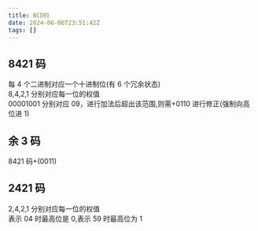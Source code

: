 ```yaml
---
title: BCD码
date: 2024-06-06T23:51:42Z
tags: []
---
```


## 8421 码

每 4 个二进制对应一个十进制位(有 6 个冗余状态)  
8,4,2,1 分别对应每一位的权值  
00001001 分别对应 09，进行加法后超出该范围,则需+0110 进行修正(强制向高位进 1)

## 余 3 码

8421 码+(0011)

## 2421 码

2,4,2,1 分别对应每一位的权值  
表示 04 时最高位是 0,表示 59 时最高位为 1

‍
